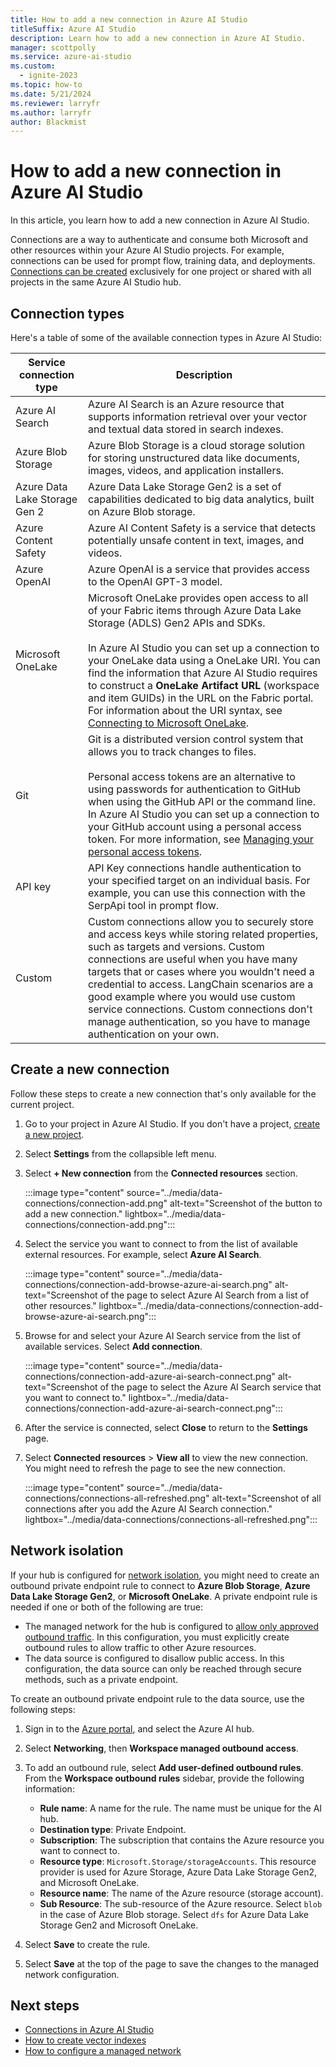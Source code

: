 ```yaml
---
title: How to add a new connection in Azure AI Studio
titleSuffix: Azure AI Studio
description: Learn how to add a new connection in Azure AI Studio.
manager: scottpolly
ms.service: azure-ai-studio
ms.custom:
  - ignite-2023
ms.topic: how-to
ms.date: 5/21/2024
ms.reviewer: larryfr
ms.author: larryfr
author: Blackmist
---
```


# How to add a new connection in Azure AI Studio

In this article, you learn how to add a new connection in Azure AI Studio.

Connections are a way to authenticate and consume both Microsoft and other resources within your Azure AI Studio projects. For example, connections can be used for prompt flow, training data, and deployments. [Connections can be created](../how-to/connections-add.md) exclusively for one project or shared with all projects in the same Azure AI Studio hub. 

## Connection types

Here's a table of some of the available connection types in Azure AI Studio:

| Service connection type | Description |
| --- | --- |
| Azure AI Search | Azure AI Search is an Azure resource that supports information retrieval over your vector and textual data stored in search indexes. |
| Azure Blob Storage | Azure Blob Storage is a cloud storage solution for storing unstructured data like documents, images, videos, and application installers. |
| Azure Data Lake Storage Gen 2 | Azure Data Lake Storage Gen2 is a set of capabilities dedicated to big data analytics, built on Azure Blob storage. |
| Azure Content Safety | Azure AI Content Safety is a service that detects potentially unsafe content in text, images, and videos. |
| Azure OpenAI | Azure OpenAI is a service that provides access to the OpenAI GPT-3 model. |
| Microsoft OneLake | Microsoft OneLake provides open access to all of your Fabric items through Azure Data Lake Storage (ADLS) Gen2 APIs and SDKs.<br/><br/>In Azure AI Studio you can set up a connection to your OneLake data using a OneLake URI. You can find the information that Azure AI Studio requires to construct a **OneLake Artifact URL** (workspace and item GUIDs) in the URL on the Fabric portal. For information about the URI syntax, see [Connecting to Microsoft OneLake](/fabric/onelake/onelake-access-api). |
| Git | Git is a distributed version control system that allows you to track changes to files.<br/><br/>Personal access tokens are an alternative to using passwords for authentication to GitHub when using the GitHub API or the command line. In Azure AI Studio you can set up a connection to your GitHub account using a personal access token. For more information, see [Managing your personal access tokens](https://docs.github.com/en/authentication/keeping-your-account-and-data-secure/managing-your-personal-access-tokens). |
| API key | API Key connections handle authentication to your specified target on an individual basis. For example, you can use this connection with the SerpApi tool in prompt flow.  |
| Custom | Custom connections allow you to securely store and access keys while storing related properties, such as targets and versions. Custom connections are useful when you have many targets that or cases where you wouldn't need a credential to access. LangChain scenarios are a good example where you would use custom service connections. Custom connections don't manage authentication, so you have to manage authentication on your own. |

## Create a new connection

Follow these steps to create a new connection that's only available for the current project.

1. Go to your project in Azure AI Studio. If you don't have a project, [create a new project](./create-projects.md).
1. Select **Settings** from the collapsible left menu. 
1. Select **+ New connection** from the **Connected resources** section.

    :::image type="content" source="../media/data-connections/connection-add.png" alt-text="Screenshot of the button to add a new connection." lightbox="../media/data-connections/connection-add.png":::

1. Select the service you want to connect to from the list of available external resources. For example, select **Azure AI Search**.

    :::image type="content" source="../media/data-connections/connection-add-browse-azure-ai-search.png" alt-text="Screenshot of the page to select Azure AI Search from a list of other resources." lightbox="../media/data-connections/connection-add-browse-azure-ai-search.png":::

1. Browse for and select your Azure AI Search service from the list of available services. Select **Add connection**.

    :::image type="content" source="../media/data-connections/connection-add-azure-ai-search-connect.png" alt-text="Screenshot of the page to select the Azure AI Search service that you want to connect to." lightbox="../media/data-connections/connection-add-azure-ai-search-connect.png":::

1. After the service is connected, select **Close** to return to the **Settings** page.
1. Select **Connected resources** > **View all** to view the new connection. You might need to refresh the page to see the new connection.

    :::image type="content" source="../media/data-connections/connections-all-refreshed.png" alt-text="Screenshot of all connections after you add the Azure AI Search connection." lightbox="../media/data-connections/connections-all-refreshed.png":::

## Network isolation

If your hub is configured for [network isolation](configure-managed-network.md), you might need to create an outbound private endpoint rule to connect to **Azure Blob Storage**, **Azure Data Lake Storage Gen2**, or **Microsoft OneLake**. A private endpoint rule is needed if one or both of the following are true:

- The managed network for the hub is configured to [allow only approved outbound traffic](configure-managed-network.md#configure-a-managed-virtual-network-to-allow-only-approved-outbound). In this configuration, you must explicitly create outbound rules to allow traffic to other Azure resources.
- The data source is configured to disallow public access. In this configuration, the data source can only be reached through secure methods, such as a private endpoint.

To create an outbound private endpoint rule to the data source, use the following steps:

1. Sign in to the [Azure portal](https://portal.azure.com), and select the Azure AI hub.
1. Select **Networking**, then **Workspace managed outbound access**.
1. To add an outbound rule, select **Add user-defined outbound rules**. From the **Workspace outbound rules** sidebar, provide the following information:
    
    - **Rule name**: A name for the rule. The name must be unique for the AI hub.
    - **Destination type**: Private Endpoint.
    - **Subscription**: The subscription that contains the Azure resource you want to connect to.
    - **Resource type**: `Microsoft.Storage/storageAccounts`. This resource provider is used for Azure Storage, Azure Data Lake Storage Gen2, and Microsoft OneLake.
    - **Resource name**: The name of the Azure resource (storage account).
    - **Sub Resource**: The sub-resource of the Azure resource. Select `blob` in the case of Azure Blob storage. Select `dfs` for Azure Data Lake Storage Gen2 and Microsoft OneLake. 
  
1. Select **Save** to create the rule.

1. Select **Save** at the top of the page to save the changes to the managed network configuration.

## Next steps

- [Connections in Azure AI Studio](../concepts/connections.md)
- [How to create vector indexes](../how-to/index-add.md)
- [How to configure a managed network](configure-managed-network.md)

